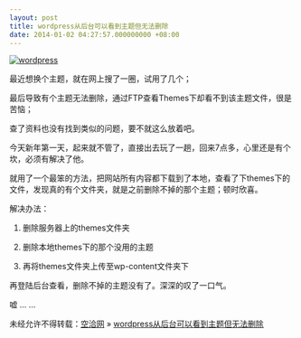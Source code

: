 ```yaml
---
layout: post
title: wordpress从后台可以看到主题但无法删除
date: 2014-01-02 04:27:57.000000000 +08:00
---
```


[![wordpress](http://kongqia.com/wp-content/uploads/2014/01/wordpress.jpg)](http://kongqia.com/wp-content/uploads/2014/01/wordpress.jpg)

最近想换个主题，就在网上搜了一圈，试用了几个；

最后导致有个主题无法删除，通过FTP查看Themes下却看不到该主题文件，很是苦恼；

查了资料也没有找到类似的问题，要不就这么放着吧。

今天新年第一天，起来就不管了，直接出去玩了一趟，回来7点多，心里还是有个坎，必须有解决了他。

就用了一个最笨的方法，把网站所有内容都下载到了本地，查看了下themes下的文件，发现真的有个文件夹，就是之前删除不掉的那个主题；顿时欣喜。

解决办法：

1. 删除服务器上的themes文件夹

2. 删除本地themes下的那个没用的主题

3. 再将themes文件夹上传至wp-content文件夹下

再登陆后台查看，删除不掉的主题没有了。深深的叹了一口气。

嘘 … …

未经允许不得转载：[空洽网](http://kongqia.com) » [wordpress从后台可以看到主题但无法删除](http://kongqia.com/32133.html)


